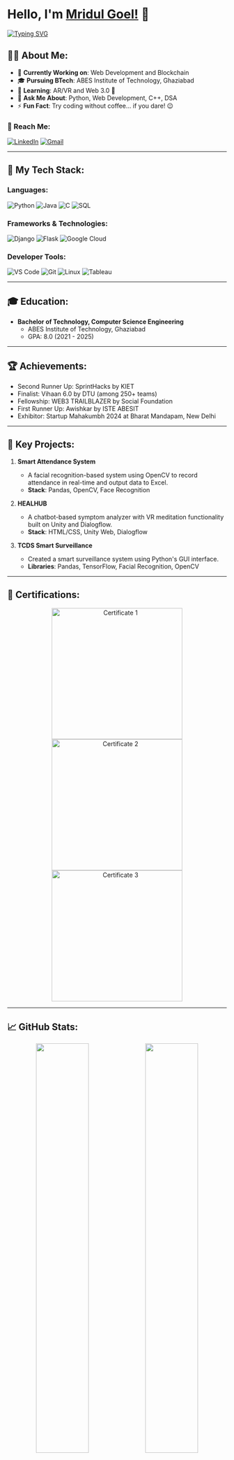 
# Hello, I'm [Mridul Goel!](https://google.com) 👋
[![Typing SVG](https://readme-typing-svg.herokuapp.com?size=30&color=1A9AF7&center=true&vCenter=true&width=500&lines=Python+Developer;Blockchain+Explorer;Full+Stack+Developer)](https://git.io/typing-svg)

## 👨‍💻 About Me:

- 🔭 **Currently Working on**: Web Development and Blockchain
- 🎓 **Pursuing BTech**: ABES Institute of Technology, Ghaziabad
- 🌱 **Learning**: AR/VR and Web 3.0 🔗
- 💬 **Ask Me About**: Python, Web Development, C++, DSA
- ⚡ **Fun Fact**: Try coding without coffee... if you dare! 😉

### 📧 Reach Me:
[![LinkedIn](https://img.shields.io/badge/-LinkedIn-blue?style=for-the-badge&logo=linkedin&logoColor=white)](https://www.linkedin.com/in/mridulgoel03/)
[![Gmail](https://img.shields.io/badge/-Gmail-red?style=for-the-badge&logo=gmail&logoColor=white)](mailto:goelgpt@gmail.com)

---

## 🚀 My Tech Stack:

### Languages:
![Python](https://img.shields.io/badge/-Python-1F65AC?style=for-the-badge&logo=Python&logoColor=white)
![Java](https://img.shields.io/badge/-Java-034D9A?style=for-the-badge&logo=java&logoColor=white)
![C](https://img.shields.io/badge/-C-034D9A?style=for-the-badge&logo=c&logoColor=white)
![SQL](https://img.shields.io/badge/-SQL-307BBD?style=for-the-badge&logo=mysql)

### Frameworks & Technologies:
![Django](https://img.shields.io/badge/-Django-092E20?style=for-the-badge&logo=django&logoColor=white)
![Flask](https://img.shields.io/badge/-Flask-000000?style=for-the-badge&logo=flask)
![Google Cloud](https://img.shields.io/badge/Google_Cloud-4285F4?style=for-the-badge&logo=google-cloud&logoColor=white)

### Developer Tools:
![VS Code](https://img.shields.io/badge/-VS_Code-007ACC?style=for-the-badge&logo=visual-studio-code&logoColor=white)
![Git](https://img.shields.io/badge/-Git-F05032?style=for-the-badge&logo=git&logoColor=white)
![Linux](https://img.shields.io/badge/Linux-FCC624?style=for-the-badge&logo=linux&logoColor=black)
![Tableau](https://img.shields.io/badge/Tableau-E97627?style=for-the-badge&logo=tableau&logoColor=white)

---

## 🎓 Education:
- **Bachelor of Technology, Computer Science Engineering**
  - ABES Institute of Technology, Ghaziabad
  - GPA: 8.0 (2021 - 2025)

---

## 🏆 Achievements:
- Second Runner Up: SprintHacks by KIET
- Finalist: Vihaan 6.0 by DTU (among 250+ teams)
- Fellowship: WEB3 TRAILBLAZER by Social Foundation
- First Runner Up: Awishkar by ISTE ABESIT
- Exhibitor: Startup Mahakumbh 2024 at Bharat Mandapam, New Delhi

---

## 🔨 Key Projects:
1. **Smart Attendance System**
   - A facial recognition-based system using OpenCV to record attendance in real-time and output data to Excel.
   - **Stack**: Pandas, OpenCV, Face Recognition

2. **HEALHUB**
   - A chatbot-based symptom analyzer with VR meditation functionality built on Unity and Dialogflow.
   - **Stack**: HTML/CSS, Unity Web, Dialogflow

3. **TCDS Smart Surveillance**
   - Created a smart surveillance system using Python's GUI interface.
   - **Libraries**: Pandas, TensorFlow, Facial Recognition, OpenCV

---

## 🏅 Certifications:
<p align="center">
  <img src="./certificate/cer1.png" alt="Certificate 1" width="300"/>
  <img src="./certificate/cer2.png" alt="Certificate 2" width="300"/>
  <img src="./certificate/cer3.png" alt="Certificate 3" width="300"/>
</p>

---

## 📈 GitHub Stats:
<p align="center">
  <img width="49%" src="https://github-readme-stats.vercel.app/api?username=mridulgoel03&show_icons=true&theme=algolia" />
  <img width="49%" src="https://github-readme-streak-stats.herokuapp.com/?user=mridulgoel03&theme=gruvbox&background=1A0505FB" />
</p>

---

## 🔥 GitHub Profile Trophy:
<p align="center">
  <img src="https://github-profile-trophy.vercel.app/?username=mridulgoel03&theme=algolia&no-frame=true&column=6" />
</p>

---

## 🏅 Holopin Badges:
[![@mridulgoel03's Holopin board](https://holopin.me/mridulgoel03)](https://holopin.io/@mridulgoel03)

---

![GitHub Contribution Snake](https://github.com/mridulgoel03/mridulgoel03/blob/output/github-contribution-grid-snake.svg)
